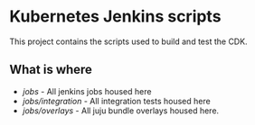# Kubernetes Jenkins scripts

This project contains the scripts used to build and test the CDK.

## What is where

 - *jobs* - All jenkins jobs housed here
 - *jobs/integration* - All integration tests housed here
 - *jobs/overlays* - All juju bundle overlays housed here.
